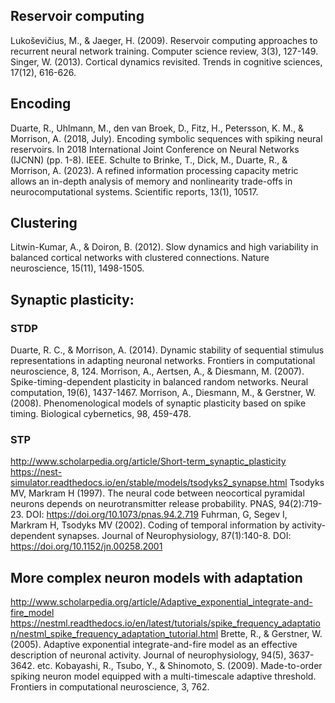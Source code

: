 ## Reservoir computing
Lukoševičius, M., & Jaeger, H. (2009). Reservoir computing approaches to recurrent neural network training. Computer science review, 3(3), 127-149.
Singer, W. (2013). Cortical dynamics revisited. Trends in cognitive sciences, 17(12), 616-626.

## Encoding
Duarte, R., Uhlmann, M., den van Broek, D., Fitz, H., Petersson, K. M., & Morrison, A. (2018, July). Encoding symbolic sequences with spiking neural reservoirs. In 2018 International Joint Conference on Neural Networks (IJCNN) (pp. 1-8). IEEE.
Schulte to Brinke, T., Dick, M., Duarte, R., & Morrison, A. (2023). A refined information processing capacity metric allows an in-depth analysis of memory and nonlinearity trade-offs in neurocomputational systems. Scientific reports, 13(1), 10517.

## Clustering
Litwin-Kumar, A., & Doiron, B. (2012). Slow dynamics and high variability in balanced cortical networks with clustered connections. Nature neuroscience, 15(11), 1498-1505.

## Synaptic plasticity:
### STDP
Duarte, R. C., & Morrison, A. (2014). Dynamic stability of sequential stimulus representations in adapting neuronal networks. Frontiers in computational neuroscience, 8, 124.
Morrison, A., Aertsen, A., & Diesmann, M. (2007). Spike-timing-dependent plasticity in balanced random networks. Neural computation, 19(6), 1437-1467.
Morrison, A., Diesmann, M., & Gerstner, W. (2008). Phenomenological models of synaptic plasticity based on spike timing. Biological cybernetics, 98, 459-478.

### STP
http://www.scholarpedia.org/article/Short-term_synaptic_plasticity
https://nest-simulator.readthedocs.io/en/stable/models/tsodyks2_synapse.html
Tsodyks MV, Markram H (1997). The neural code between neocortical pyramidal neurons depends on neurotransmitter release probability. PNAS, 94(2):719-23. DOI: https://doi.org/10.1073/pnas.94.2.719
Fuhrman, G, Segev I, Markram H, Tsodyks MV (2002). Coding of temporal information by activity-dependent synapses. Journal of Neurophysiology, 87(1):140-8. DOI: https://doi.org/10.1152/jn.00258.2001

## More complex neuron models with adaptation
http://www.scholarpedia.org/article/Adaptive_exponential_integrate-and-fire_model
https://nestml.readthedocs.io/en/latest/tutorials/spike_frequency_adaptation/nestml_spike_frequency_adaptation_tutorial.html
Brette, R., & Gerstner, W. (2005). Adaptive exponential integrate-and-fire model as an effective description of neuronal activity. Journal of neurophysiology, 94(5), 3637-3642.
etc.
Kobayashi, R., Tsubo, Y., & Shinomoto, S. (2009). Made-to-order spiking neuron model equipped with a multi-timescale adaptive threshold. Frontiers in computational neuroscience, 3, 762.

